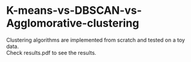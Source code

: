 # K-means-vs-DBSCAN-vs-Agglomorative-clustering
Clustering algorithms are implemented from scratch and tested on a toy data. <br />
Check results.pdf to see the results.
